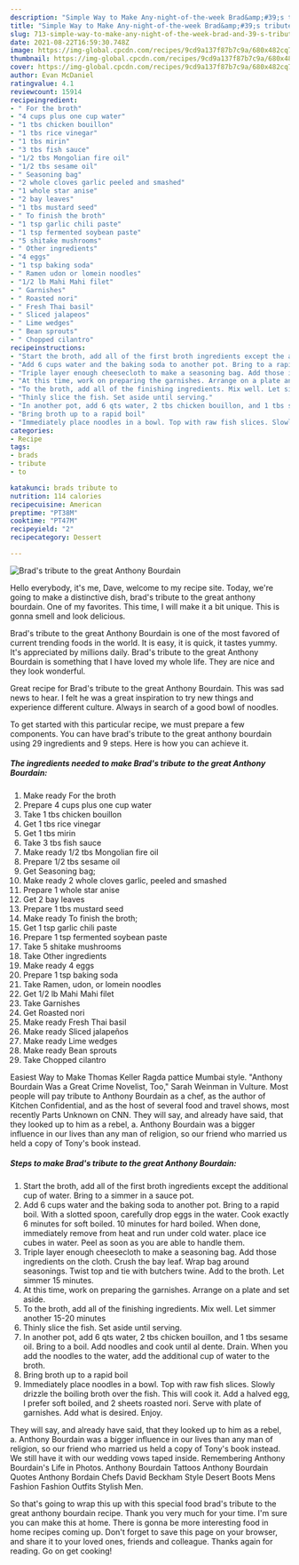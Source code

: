 ```yaml
---
description: "Simple Way to Make Any-night-of-the-week Brad&amp;#39;s tribute to the great Anthony Bourdain"
title: "Simple Way to Make Any-night-of-the-week Brad&amp;#39;s tribute to the great Anthony Bourdain"
slug: 713-simple-way-to-make-any-night-of-the-week-brad-and-39-s-tribute-to-the-great-anthony-bourdain
date: 2021-08-22T16:59:30.748Z
image: https://img-global.cpcdn.com/recipes/9cd9a137f87b7c9a/680x482cq70/brads-tribute-to-the-great-anthony-bourdain-recipe-main-photo.jpg
thumbnail: https://img-global.cpcdn.com/recipes/9cd9a137f87b7c9a/680x482cq70/brads-tribute-to-the-great-anthony-bourdain-recipe-main-photo.jpg
cover: https://img-global.cpcdn.com/recipes/9cd9a137f87b7c9a/680x482cq70/brads-tribute-to-the-great-anthony-bourdain-recipe-main-photo.jpg
author: Evan McDaniel
ratingvalue: 4.1
reviewcount: 15914
recipeingredient:
- " For the broth"
- "4 cups plus one cup water"
- "1 tbs chicken bouillon"
- "1 tbs rice vinegar"
- "1 tbs mirin"
- "3 tbs fish sauce"
- "1/2 tbs Mongolian fire oil"
- "1/2 tbs sesame oil"
- " Seasoning bag"
- "2 whole cloves garlic peeled and smashed"
- "1 whole star anise"
- "2 bay leaves"
- "1 tbs mustard seed"
- " To finish the broth"
- "1 tsp garlic chili paste"
- "1 tsp fermented soybean paste"
- "5 shitake mushrooms"
- " Other ingredients"
- "4 eggs"
- "1 tsp baking soda"
- " Ramen udon or lomein noodles"
- "1/2 lb Mahi Mahi filet"
- " Garnishes"
- " Roasted nori"
- " Fresh Thai basil"
- " Sliced jalapeos"
- " Lime wedges"
- " Bean sprouts"
- " Chopped cilantro"
recipeinstructions:
- "Start the broth, add all of the first broth ingredients except the additional cup of water. Bring to a simmer in a sauce pot."
- "Add 6 cups water and the baking soda to another pot. Bring to a rapid boil. With a slotted spoon, carefully drop eggs in the water. Cook exactly 6 minutes for soft boiled. 10 minutes for hard boiled. When done, immediately remove from heat and run under cold water. place ice cubes in water. Peel as soon as you are able to handle them."
- "Triple layer enough cheesecloth to make a seasoning bag. Add those ingredients on the cloth. Crush the bay leaf. Wrap bag around seasonings. Twist top and tie with butchers twine. Add to the broth. Let simmer 15 minutes."
- "At this time, work on preparing the garnishes. Arrange on a plate and set aside."
- "To the broth, add all of the finishing ingredients. Mix well. Let simmer another 15-20 minutes"
- "Thinly slice the fish. Set aside until serving."
- "In another pot, add 6 qts water, 2 tbs chicken bouillon, and 1 tbs sesame oil. Bring to a boil. Add noodles and cook until al dente. Drain. When you add the noodles to the water, add the additional cup of water to the broth."
- "Bring broth up to a rapid boil"
- "Immediately place noodles in a bowl. Top with raw fish slices. Slowly drizzle the boiling broth over the fish. This will cook it. Add a halved egg, I prefer soft boiled, and 2 sheets roasted nori. Serve with plate of garnishes. Add what is desired. Enjoy."
categories:
- Recipe
tags:
- brads
- tribute
- to

katakunci: brads tribute to 
nutrition: 114 calories
recipecuisine: American
preptime: "PT38M"
cooktime: "PT47M"
recipeyield: "2"
recipecategory: Dessert

---
```



![Brad&#39;s tribute to the great Anthony Bourdain](https://img-global.cpcdn.com/recipes/9cd9a137f87b7c9a/680x482cq70/brads-tribute-to-the-great-anthony-bourdain-recipe-main-photo.jpg)

Hello everybody, it's me, Dave, welcome to my recipe site. Today, we're going to make a distinctive dish, brad&#39;s tribute to the great anthony bourdain. One of my favorites. This time, I will make it a bit unique. This is gonna smell and look delicious.

Brad&#39;s tribute to the great Anthony Bourdain is one of the most favored of current trending foods in the world. It is easy, it is quick, it tastes yummy. It's appreciated by millions daily. Brad&#39;s tribute to the great Anthony Bourdain is something that I have loved my whole life. They are nice and they look wonderful.

Great recipe for Brad&#39;s tribute to the great Anthony Bourdain. This was sad news to hear. I felt he was a great inspiration to try new things and experience different culture. Always in search of a good bowl of noodles.


To get started with this particular recipe, we must prepare a few components. You can have brad&#39;s tribute to the great anthony bourdain using 29 ingredients and 9 steps. Here is how you can achieve it.

<!--inarticleads1-->

##### The ingredients needed to make Brad&#39;s tribute to the great Anthony Bourdain:

1. Make ready  For the broth
1. Prepare 4 cups plus one cup water
1. Take 1 tbs chicken bouillon
1. Get 1 tbs rice vinegar
1. Get 1 tbs mirin
1. Take 3 tbs fish sauce
1. Make ready 1/2 tbs Mongolian fire oil
1. Prepare 1/2 tbs sesame oil
1. Get  Seasoning bag;
1. Make ready 2 whole cloves garlic, peeled and smashed
1. Prepare 1 whole star anise
1. Get 2 bay leaves
1. Prepare 1 tbs mustard seed
1. Make ready  To finish the broth;
1. Get 1 tsp garlic chili paste
1. Prepare 1 tsp fermented soybean paste
1. Take 5 shitake mushrooms
1. Take  Other ingredients
1. Make ready 4 eggs
1. Prepare 1 tsp baking soda
1. Take  Ramen, udon, or lomein noodles
1. Get 1/2 lb Mahi Mahi filet
1. Take  Garnishes
1. Get  Roasted nori
1. Make ready  Fresh Thai basil
1. Make ready  Sliced jalapeños
1. Make ready  Lime wedges
1. Make ready  Bean sprouts
1. Take  Chopped cilantro


Easiest Way to Make Thomas Keller Ragda pattice Mumbai style. &#34;Anthony Bourdain Was a Great Crime Novelist, Too,&#34; Sarah Weinman in Vulture. Most people will pay tribute to Anthony Bourdain as a chef, as the author of Kitchen Confidential, and as the host of several food and travel shows, most recently Parts Unknown on CNN. They will say, and already have said, that they looked up to him as a rebel, a. Anthony Bourdain was a bigger influence in our lives than any man of religion, so our friend who married us held a copy of Tony&#39;s book instead. 

<!--inarticleads2-->

##### Steps to make Brad&#39;s tribute to the great Anthony Bourdain:

1. Start the broth, add all of the first broth ingredients except the additional cup of water. Bring to a simmer in a sauce pot.
1. Add 6 cups water and the baking soda to another pot. Bring to a rapid boil. With a slotted spoon, carefully drop eggs in the water. Cook exactly 6 minutes for soft boiled. 10 minutes for hard boiled. When done, immediately remove from heat and run under cold water. place ice cubes in water. Peel as soon as you are able to handle them.
1. Triple layer enough cheesecloth to make a seasoning bag. Add those ingredients on the cloth. Crush the bay leaf. Wrap bag around seasonings. Twist top and tie with butchers twine. Add to the broth. Let simmer 15 minutes.
1. At this time, work on preparing the garnishes. Arrange on a plate and set aside.
1. To the broth, add all of the finishing ingredients. Mix well. Let simmer another 15-20 minutes
1. Thinly slice the fish. Set aside until serving.
1. In another pot, add 6 qts water, 2 tbs chicken bouillon, and 1 tbs sesame oil. Bring to a boil. Add noodles and cook until al dente. Drain. When you add the noodles to the water, add the additional cup of water to the broth.
1. Bring broth up to a rapid boil
1. Immediately place noodles in a bowl. Top with raw fish slices. Slowly drizzle the boiling broth over the fish. This will cook it. Add a halved egg, I prefer soft boiled, and 2 sheets roasted nori. Serve with plate of garnishes. Add what is desired. Enjoy.


They will say, and already have said, that they looked up to him as a rebel, a. Anthony Bourdain was a bigger influence in our lives than any man of religion, so our friend who married us held a copy of Tony&#39;s book instead. We still have it with our wedding vows taped inside. Remembering Anthony Bourdain&#39;s Life in Photos. Anthony Bourdain Tattoos Anthony Bourdain Quotes Anthony Bordain Chefs David Beckham Style Desert Boots Mens Fashion Fashion Outfits Stylish Men. 

So that's going to wrap this up with this special food brad&#39;s tribute to the great anthony bourdain recipe. Thank you very much for your time. I'm sure you can make this at home. There is gonna be more interesting food in home recipes coming up. Don't forget to save this page on your browser, and share it to your loved ones, friends and colleague. Thanks again for reading. Go on get cooking!
